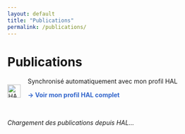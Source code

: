 ```yaml
---
layout: default
title: "Publications"
permalink: /publications/
---
```


# Publications

<div style="display: flex; align-items: center; gap: 1rem; margin-bottom: 2rem;">
  <a href="https://cv.hal.science/federzoni-silvia?langChosen=fr" target="_blank">
    <img src="https://hal.science/assets/img/hal-logo-header.png" alt="HAL" style="height: 30px;">
  </a>
  <div>
    <p style="margin: 0;">Synchronisé automatiquement avec mon profil HAL</p>
    <p>
      <a href="https://cv.hal.science/federzoni-silvia?langChosen=fr" target="_blank" style="color: #3366cc; text-decoration: none; font-weight: bold;">
        → Voir mon profil HAL complet
      </a>
    </p>
  </div>
</div>

<div id="hal-publications">
  <p><em>Chargement des publications depuis HAL...</em></p>
</div>

<script>
/* ==========================================================
   Script : afficher les publications HAL au format APA
   ========================================================== */

async function loadHALPublications() {
  const halId = "federzoni-silvia";
  const url = `https://api.archives-ouvertes.fr/search/?q=authIdHal_s:${halId}&fl=title_s,authFullName_s,producedDateY_i,docType_s,journalTitle_s,bookTitle_s,conferenceTitle_s,linkExtUrl_s,abstract_s&pageSize=100&sort=producedDateY_i desc`;

  // Dictionnaire pour nommer les types de documents proprement
  const typeLabels = {
    ART: "Articles de revue",
    COMM: "Communications",
    COUV: "Chapitres d’ouvrages",
    THESE: "Thèses",
    DOUV: "Directions d’ouvrages",
    OTHER: "Autres publications",
    UNDEFINED: "Documents de travail", 
    POSTER: "Posters" 
  };

  try {
    const response = await fetch(url);
    const data = await response.json();
    const container = document.getElementById('hal-publications');
    container.innerHTML = '';

    if (!data.response || data.response.numFound === 0) {
      container.innerHTML = "<p>Aucune publication trouvée sur HAL.</p>";
      return;
    }

    // Groupement par type
    const grouped = {};
    data.response.docs.forEach(pub => {
      const type = pub.docType_s || "OTHER";
      if (!grouped[type]) grouped[type] = [];
      grouped[type].push(pub);
    });

    // Construction HTML pour chaque groupe
    for (const [type, pubs] of Object.entries(grouped)) {
      const section = document.createElement('section');
      section.innerHTML = `<h2>${typeLabels[type] || type}</h2>`;
      section.style.marginBottom = "2rem";

      pubs.forEach(pub => {
        const title = pub.title_s || "Titre inconnu";
        const authors = pub.authFullName_s ? pub.authFullName_s.join(', ') : "Auteurs non renseignés";
        const year = pub.producedDateY_i || "";
        const venue = pub.journalTitle_s || pub.bookTitle_s || pub.conferenceTitle_s || "";
        const link = pub.linkExtUrl_s ? pub.linkExtUrl_s[0] : null;

        // Format APA simplifié
        const apa = `
          ${authors} (${year}). <em>${title}</em>.
          ${venue ? `<span style="color:#444;">${venue}</span>.` : ""}
          ${link ? `<a href="${link}" target="_blank" style="color:#007acc;">↗ Voir sur HAL</a>` : ""}
        `;

        const div = document.createElement('div');
        div.classList.add('publication');
        div.style.marginBottom = '1rem';
        div.innerHTML = apa;
        section.appendChild(div);
      });

      container.appendChild(section);
    }

  } catch (error) {
    document.getElementById('hal-publications').innerHTML =
      "<p>❌ Erreur lors du chargement des publications HAL.</p>";
    console.error("Erreur HAL API :", error);
  }
}

document.addEventListener('DOMContentLoaded', loadHALPublications);
</script>

<style>
h2 {
  position: relative; /* nécessaire pour positionner le ::after */
  display: flexible; 
  padding-bottom: 0.3rem;
  color: #1b365d;
  margin-top: 2rem;
}

/* Ligne dégradée en bas du h2 */
h2::after {
  content: "";
  position: absolute;
  left: 0;
  bottom: 0;
  height: 4px;
  width: 100%;
  background: linear-gradient(
    to right,
    #1b365d,
    #123977,
    #193b8f,
    #3238a5,
    #5230b7,
    #7c26b2,
    #9d18ab,
    #b800a2,
    #cc0089,
    #d80070,
    #dd175a,
    #dc3545
  );
  border-radius: 2px;
}
.publication {
  line-height: 1.5;
  font-size: 1rem;
  padding: 0.4rem 0;
}
.publication em {
  font-style: italic;
}
</style>
